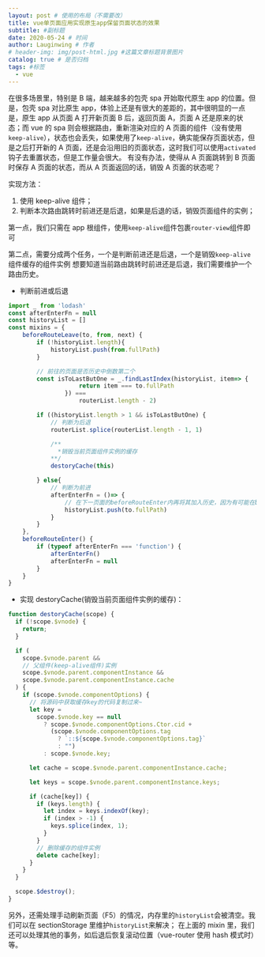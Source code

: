 ```yaml
---
layout: post # 使用的布局（不需要改）
title: vue单页面应用实现原生app保留页面状态的效果
subtitle: #副标题
date: 2020-05-24 # 时间
author: Lauginwing # 作者
# header-img: img/post-html.jpg #这篇文章标题背景图片
catalog: true # 是否归档
tags: #标签
  - vue
---
```


在很多场景里，特别是 B 端，越来越多的包壳 spa 开始取代原生 app 的位置。但是，包壳 spa 对比原生 app，体验上还是有很大的差距的，其中很明显的一点是，原生 app 从页面 A 打开新页面 B 后，返回页面 A，页面 A 还是原来的状态；而 vue 的 spa 则会根据路由，重新渲染对应的 A 页面的组件（没有使用`keep-alive`），状态也会丢失，如果使用了`keep-alive`，确实能保存页面状态，但是之后打开新的 A 页面，还是会沿用旧的页面状态，这时我们可以使用`activated`钩子去重置状态，但是工作量会很大。
有没有办法，使得从 A 页面跳转到 B 页面时保存 A 页面的状态，而从 A 页面返回的话，销毁 A 页面的状态呢？

实现方法：

1. 使用 keep-alive 组件；
2. 判断本次路由跳转时前进还是后退，如果是后退的话，销毁页面组件的实例；

第一点，我们只需在 app 根组件，使用`keep-alive`组件包裹`router-view`组件即可

第二点，需要分成两个任务，一个是判断前进还是后退，一个是销毁`keep-alive`组件缓存的组件实例
想要知道当前路由跳转时前进还是后退，我们需要维护一个路由历史。

- 判断前进或后退

```js
import _ from 'lodash'
const afterEnterFn = null
const historyList = []
const mixins = {
    beforeRouteLeave(to, from, next) {
        if (!historyList.length){
            historyList.push(from.fullPath)
        }

        // 前往的页面是否历史中倒数第二个
        const isToLastButOne = _.findLastIndex(historyList, item=> {
                    return item === to.fullPath
                }) ===
                    routerList.length - 2)

        if ((historyList.length > 1 && isToLastButOne) {
            // 判断为后退
            routerList.splice(routerList.length - 1, 1)

            /**
              *销毁当前页面组件实例的缓存
            **/
            destoryCache(this)

        } else{
            // 判断为前进
            afterEnterFn = ()=> {
                // 在下一页面的beforeRouteEnter内再将其加入历史，因为有可能在beforeRouteLeave取消掉导航
                historyList.push(to.fullPath)
            }
        }
    },
    beforeRouteEnter() {
        if (typeof afterEnterFn === 'function') {
            afterEnterFn()
            afterEnterFn = null
        }
    }
}
```

- 实现 destoryCache(销毁当前页面组件实例的缓存)：

```js
function destoryCache(scope) {
  if (!scope.$vnode) {
    return;
  }

  if (
    scope.$vnode.parent &&
    // 父组件(keep-alive组件)实例
    scope.$vnode.parent.componentInstance &&
    scope.$vnode.parent.componentInstance.cache
  ) {
    if (scope.$vnode.componentOptions) {
      // 将源码中获取缓存key的代码复制过来~
      let key =
        scope.$vnode.key == null
          ? scope.$vnode.componentOptions.Ctor.cid +
            (scope.$vnode.componentOptions.tag
              ? `::${scope.$vnode.componentOptions.tag}`
              : "")
          : scope.$vnode.key;

      let cache = scope.$vnode.parent.componentInstance.cache;

      let keys = scope.$vnode.parent.componentInstance.keys;

      if (cache[key]) {
        if (keys.length) {
          let index = keys.indexOf(key);
          if (index > -1) {
            keys.splice(index, 1);
          }
        }
        // 删除缓存的组件实例
        delete cache[key];
      }
    }
  }

  scope.$destroy();
}
```

另外，还需处理手动刷新页面（F5）的情况，内存里的`historyList`会被清空。我们可以在 sectionStorage 里维护`historyList`来解决；
在上面的 mixin 里，我们还可以处理其他的事务，如后退后恢复滚动位置（vue-router 使用 hash 模式时）等。
